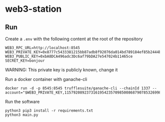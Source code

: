 # web3-station

## Run

Create a `.env` with the following content at the root of the repository
```env
WEB3_RPC_URL=http://localhost:8545
WEB3_PRIVATE_KEY=0x8777c5433381215bb87adb8f92076da014bd789184ef85b2444bb34bbaafa707
WEB3_PUBLIC_KEY=0xbA8DCA496adc3Dc6af79bDA27e547024b11465ce
SECRET_KEY=bonjour
```
WARNING: This private key is publicly known, change it

Run a docker container with ganache-cli
```
docker run -d -p 8545:8545 trufflesuite/ganache-cli --chainId 1337 --account="$WEB3_PRIVATE_KEY,115792089237316195423570985008687907853269984665640564039457584007913129639935000000000000000000"
```

Run the software
```
python3 pip3 install -r requirements.txt
python3 main.py
```

